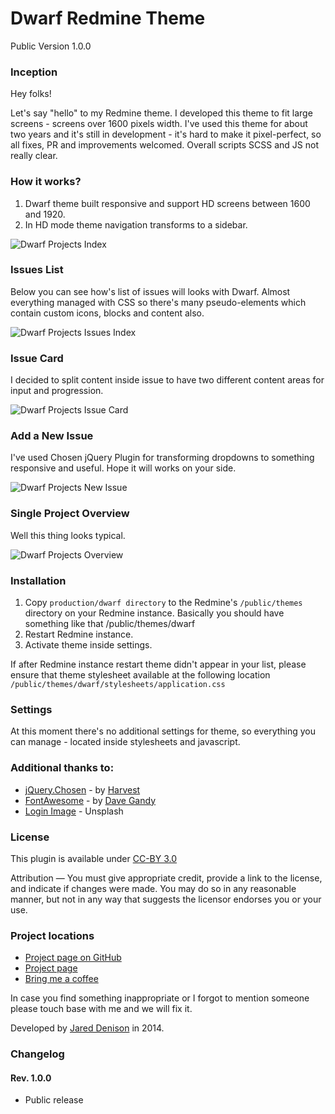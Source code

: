 # Dwarf Redmine Theme
Public Version 1.0.0

### Inception
Hey folks!

Let's say "hello" to my Redmine theme. I developed this theme to fit large screens - screens over 1600 pixels width. I've used this theme for about two years and it's still in development - it's hard to make it pixel-perfect, so all fixes, PR and improvements welcomed. Overall scripts SCSS and JS not really clear.

### How it works?
1. Dwarf theme built responsive and support HD screens between 1600 and 1920.
2. In HD mode theme navigation transforms to a sidebar.

![Dwarf Projects Index](https://www.redmine.org/attachments/download/15177/dwarf-imac-small.png)

### Issues List
Below you can see how's list of issues will looks with Dwarf. Almost everything managed with CSS so there's many pseudo-elements which
contain custom icons, blocks and content also.

![Dwarf Projects Issues Index](https://www.redmine.org/attachments/download/15178/dwarf-theme-issues-view.png)

### Issue Card
I decided to split content inside issue to have two different content areas for input and progression.

![Dwarf Projects Issue Card](https://www.redmine.org/attachments/download/15179/dwarf-theme-issue-card.png)

### Add a New Issue
I've used Chosen jQuery Plugin for transforming dropdowns to something responsive and useful. Hope it will works on your side.

![Dwarf Projects New Issue](https://www.redmine.org/attachments/download/15180/dwarf-theme-new-issue.png)

### Single Project Overview
Well this thing looks typical.

![Dwarf Projects Overview](https://www.redmine.org/attachments/download/15181/dwarf-theme-project-view.png)

### Installation
1. Copy  ```production/dwarf directory``` to the Redmine's ```/public/themes``` directory on your Redmine instance. Basically you should have something like that /public/themes/dwarf
2. Restart Redmine instance.
3. Activate theme inside settings.

If after Redmine instance restart theme didn't appear in your list, please ensure that theme stylesheet available at the following location `/public/themes/dwarf/stylesheets/application.css`

### Settings
At this moment there's no additional settings for theme, so everything you can manage - located inside stylesheets and javascript.

### Additional thanks to:
* [jQuery.Chosen] - by [Harvest]
* [FontAwesome] - by [Dave Gandy]
* [Login Image] - Unsplash

### License
This plugin is available under [CC-BY 3.0]

Attribution — You must give appropriate credit, provide a link to the license, and indicate if changes were made. You may do so in any reasonable manner, but not in any way that suggests the licensor endorses you or your use.

### Project locations
* [Project page on GitHub]
* [Project page]
* [Bring me a coffee]

In case you find something inappropriate or I forgot to mention someone please touch base with me and we will fix it.

Developed by [Jared Denison] in 2014.

[Project page on GitHub]:https://github.com/themondays/redmine_worktime_log
[Project page]:http://themondays.ca/redmine/plugins/worktimelog/
[Bring me a coffee]:http://themondays.ca/coffee/
[Jared Denison]:http://themondays.ca
[project-manager]:https://github.com/websightdesigns/project-manager/blob/master/README.md
[websightdesigns]:https://github.com/websightdesigns/project-manager/blob/master/README.md
[jQuery.Chosen]:http://harvesthq.github.io/chosen/
[Harvest]:http://www.getharvest.com/
[Dave Gandy]:http://twitter.com/davegandy
[FontAwesome]:http://fontawesome.io
[Login Image]:http://unsplash.com
[CC-BY 3.0]:http://creativecommons.org/licenses/by/3.0/

### Changelog

#### Rev. 1.0.0
* Public release
